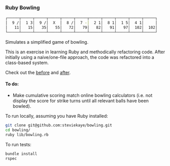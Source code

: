 ### Ruby Bowling

```bash
┌─────┬─────┬─────┬─────┬─────┬─────┬─────┬─────┬─────┬─────┬─────┐
│  9 /│  1 3│  9 /│  X  │  8 /│  7 -│  2 1│  8 1│  1 5│  4 1│     │
│   11│   15│   35│   55│   72│   79│   82│   91│   97│  102│  102│
└─────┴─────┴─────┴─────┴─────┴─────┴─────┴─────┴─────┴─────┴─────┘
```
Simulates a simplified game of bowling.

This is an exercise in learning Ruby and methodically refactoring code. After initially using a naive/one-file approach, the code was refactored into a class-based system.

Check out the [before](https://github.com/steviekaye/bowling/blob/6d5d4dcd454b280f391cb4da664504e62094b8de/bowling.rb) and [after](https://github.com/steviekaye/bowling/lib).

#### To do:  
* Make cumulative scoring match online bowling calculators (i.e. not display the score for strike turns until all relevant balls have been bowled).  

To run locally, assuming you have Ruby installed:  
```bash
git clone git@github.com:steviekaye/bowling.git  
cd bowling/  
ruby lib/bowling.rb
```

To run tests:
```bash
bundle install
rspec
```
